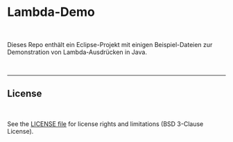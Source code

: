 # Lambda-Demo #

<br>

Dieses Repo enthält ein Eclipse-Projekt mit einigen Beispiel-Dateien zur Demonstration von Lambda-Ausdrücken in Java.

<br>


----

## License ##

<br>

See the [LICENSE file](LICENSE.md) for license rights and limitations (BSD 3-Clause License).

<br>